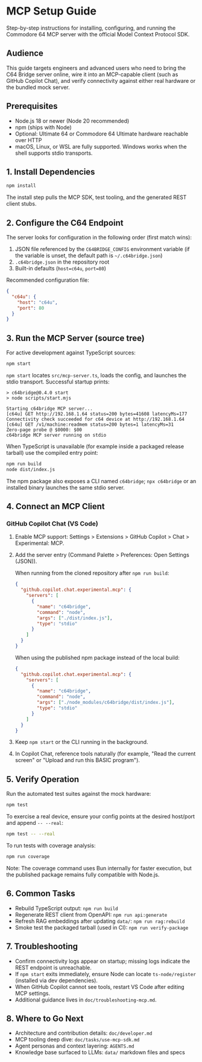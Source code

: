 # MCP Setup Guide

Step-by-step instructions for installing, configuring, and running the Commodore 64 MCP server with the official Model Context Protocol SDK.

## Audience

This guide targets engineers and advanced users who need to bring the C64 Bridge server online, wire it into an MCP-capable client (such as GitHub Copilot Chat), and verify connectivity against either real hardware or the bundled mock server.

## Prerequisites

- Node.js 18 or newer (Node 20 recommended)
- npm (ships with Node)
- Optional: Ultimate 64 or Commodore 64 Ultimate hardware reachable over HTTP
- macOS, Linux, or WSL are fully supported. Windows works when the shell supports stdio transports.

## 1. Install Dependencies

```bash
npm install
```

The install step pulls the MCP SDK, test tooling, and the generated REST client stubs.

## 2. Configure the C64 Endpoint

The server looks for configuration in the following order (first match wins):

1. JSON file referenced by the `C64BRIDGE_CONFIG` environment variable (if the variable is unset, the default path is `~/.c64bridge.json`)
2. `.c64bridge.json` in the repository root
3. Built-in defaults (`host=c64u`, `port=80`)

Recommended configuration file:

```json
{
  "c64u": {
    "host": "c64u",
    "port": 80
  }
}
```

## 3. Run the MCP Server (source tree)

For active development against TypeScript sources:

```bash
npm start
```

`npm start` locates `src/mcp-server.ts`, loads the config, and launches the stdio transport. Successful startup prints:

```text
> c64bridge@0.4.0 start
> node scripts/start.mjs

Starting c64bridge MCP server...
[c64u] GET http://192.168.1.64 status=200 bytes=41608 latencyMs=177
Connectivity check succeeded for c64 device at http://192.168.1.64
[c64u] GET /v1/machine:readmem status=200 bytes=1 latencyMs=31
Zero-page probe @ $0000: $00
c64bridge MCP server running on stdio
```

When TypeScript is unavailable (for example inside a packaged release tarball) use the compiled entry point:

```bash
npm run build
node dist/index.js
```

The npm package also exposes a CLI named `c64bridge`; `npx c64bridge` or an installed binary launches the same stdio server.

## 4. Connect an MCP Client

### GitHub Copilot Chat (VS Code)

1. Enable MCP support: Settings > Extensions > GitHub Copilot > Chat > Experimental: MCP.
2. Add the server entry (Command Palette > Preferences: Open Settings (JSON)).

   When running from the cloned repository after `npm run build`:

   ```json
   {
     "github.copilot.chat.experimental.mcp": {
       "servers": [
         {
           "name": "c64bridge",
           "command": "node",
           "args": ["./dist/index.js"],
           "type": "stdio"
         }
       ]
     }
   }
   ```

   When using the published npm package instead of the local build:

   ```json
   {
     "github.copilot.chat.experimental.mcp": {
       "servers": [
         {
           "name": "c64bridge",
           "command": "node",
           "args": ["./node_modules/c64bridge/dist/index.js"],
           "type": "stdio"
         }
       ]
     }
   }
   ```

3. Keep `npm start` or the CLI running in the background.
4. In Copilot Chat, reference tools naturally (for example, "Read the current screen" or "Upload and run this BASIC program").

## 5. Verify Operation

Run the automated test suites against the mock hardware:

```bash
npm test
```

To exercise a real device, ensure your config points at the desired host/port and append `-- --real`:

```bash
npm test -- --real
```

To run tests with coverage analysis:

```bash
npm run coverage
```

Note: The coverage command uses Bun internally for faster execution, but the published package remains fully compatible with Node.js.

## 6. Common Tasks

- Rebuild TypeScript output: `npm run build`
- Regenerate REST client from OpenAPI: `npm run api:generate`
- Refresh RAG embeddings after updating `data/`: `npm run rag:rebuild`
- Smoke test the packaged tarball (used in CI): `npm run verify-package`

## 7. Troubleshooting

- Confirm connectivity logs appear on startup; missing logs indicate the REST endpoint is unreachable.
- If `npm start` exits immediately, ensure Node can locate `ts-node/register` (installed via dev dependencies).
- When GitHub Copilot cannot see tools, restart VS Code after editing MCP settings.
- Additional guidance lives in `doc/troubleshooting-mcp.md`.

## 8. Where to Go Next

- Architecture and contribution details: `doc/developer.md`
- MCP tooling deep dive: `doc/tasks/use-mcp-sdk.md`
- Agent personas and context layering: `AGENTS.md`
- Knowledge base surfaced to LLMs: `data/` markdown files and specs
